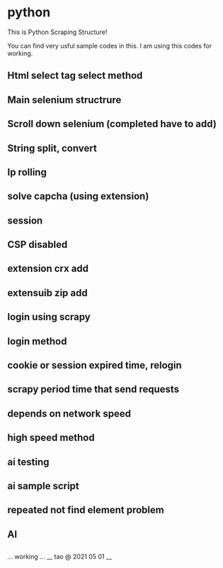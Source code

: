 # python
This is Python Scraping Structure!

You can find very usful sample codes in this.
I am using this codes for working.
## Html select tag select method
## Main selenium structrure
## Scroll down selenium (completed have to add)
## String split, convert
## Ip rolling
## solve capcha (using extension)
## session
## CSP disabled
## extension crx add
## extensuib zip add
## login using scrapy
## login method 
## cookie or session expired time, relogin 
## scrapy period time that send requests
## depends on network speed
## high speed method
## ai testing
## ai sample script
## repeated not find element problem
## AI
## 
... working ...
__ tao @ 2021 05 01 __
